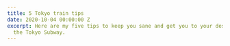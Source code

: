 ```yaml
---
title: 5 Tokyo train tips
date: 2020-10-04 00:00:00 Z
excerpt: Here are my five tips to keep you sane and get you to your destination on
  the Tokyo Subway.
---
```



